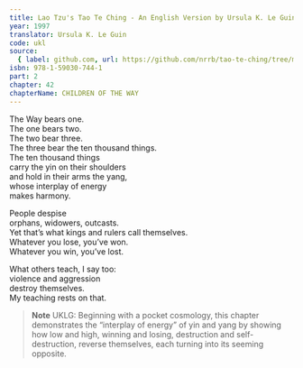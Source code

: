 ```yaml
---
title: Lao Tzu's Tao Te Ching - An English Version by Ursula K. Le Guin
year: 1997
translator: Ursula K. Le Guin
code: ukl
source:
  { label: github.com, url: https://github.com/nrrb/tao-te-ching/tree/master }
isbn: 978-1-59030-744-1
part: 2
chapter: 42
chapterName: CHILDREN OF THE WAY
---
```


The Way bears one.  
The one bears two.  
The two bear three.  
The three bear the ten thousand things.  
The ten thousand things  
carry the yin on their shoulders  
and hold in their arms the yang,  
whose interplay of energy  
makes harmony.

People despise  
orphans, widowers, outcasts.  
Yet that’s what kings and rulers call themselves.  
Whatever you lose, you’ve won.  
Whatever you win, you’ve lost.

What others teach, I say too:  
violence and aggression  
destroy themselves.  
My teaching rests on that.

> **Note** UKLG: Beginning with a pocket cosmology, this chapter demonstrates the “interplay of energy” of yin and yang by showing how low and high, winning and losing, destruction and self-destruction, reverse themselves, each turning into its seeming opposite.
